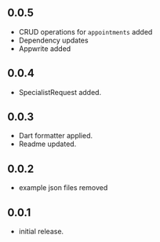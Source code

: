 ## 0.0.5
- CRUD operations for `appointments` added
- Dependency updates
- Appwrite added

## 0.0.4

* SpecialistRequest added.

## 0.0.3

* Dart formatter applied.
* Readme updated.

## 0.0.2

* example json files removed

## 0.0.1

* initial release.